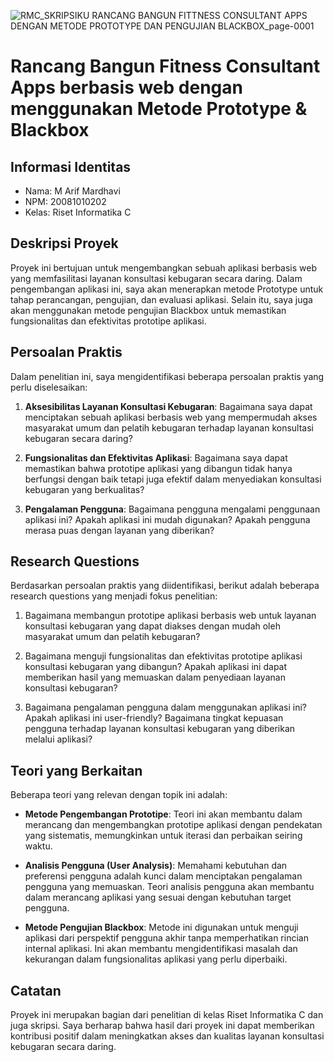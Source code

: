 ![RMC_SKRIPSIKU RANCANG BANGUN FITTNESS CONSULTANT APPS DENGAN METODE PROTOTYPE DAN PENGUJIAN BLACKBOX_page-0001](https://github.com/arifmardhavi/riset_informatika/assets/36786418/10c66941-9fe7-431f-a213-141c3626689f)

# Rancang Bangun Fitness Consultant Apps berbasis web dengan menggunakan Metode Prototype & Blackbox

## Informasi Identitas

- Nama: M Arif Mardhavi
- NPM: 20081010202
- Kelas: Riset Informatika C

## Deskripsi Proyek

Proyek ini bertujuan untuk mengembangkan sebuah aplikasi berbasis web yang memfasilitasi layanan konsultasi kebugaran secara daring. Dalam pengembangan aplikasi ini, saya akan menerapkan metode Prototype untuk tahap perancangan, pengujian, dan evaluasi aplikasi. Selain itu, saya juga akan menggunakan metode pengujian Blackbox untuk memastikan fungsionalitas dan efektivitas prototipe aplikasi.

## Persoalan Praktis

Dalam penelitian ini, saya mengidentifikasi beberapa persoalan praktis yang perlu diselesaikan:

1. **Aksesibilitas Layanan Konsultasi Kebugaran**: Bagaimana saya dapat menciptakan sebuah aplikasi berbasis web yang mempermudah akses masyarakat umum dan pelatih kebugaran terhadap layanan konsultasi kebugaran secara daring?

2. **Fungsionalitas dan Efektivitas Aplikasi**: Bagaimana saya dapat memastikan bahwa prototipe aplikasi yang dibangun tidak hanya berfungsi dengan baik tetapi juga efektif dalam menyediakan konsultasi kebugaran yang berkualitas?

3. **Pengalaman Pengguna**: Bagaimana pengguna mengalami penggunaan aplikasi ini? Apakah aplikasi ini mudah digunakan? Apakah pengguna merasa puas dengan layanan yang diberikan?

## Research Questions

Berdasarkan persoalan praktis yang diidentifikasi, berikut adalah beberapa research questions yang menjadi fokus penelitian:

1. Bagaimana membangun prototipe aplikasi berbasis web untuk layanan konsultasi kebugaran yang dapat diakses dengan mudah oleh masyarakat umum dan pelatih kebugaran?

2. Bagaimana menguji fungsionalitas dan efektivitas prototipe aplikasi konsultasi kebugaran yang dibangun? Apakah aplikasi ini dapat memberikan hasil yang memuaskan dalam penyediaan layanan konsultasi kebugaran?

3. Bagaimana pengalaman pengguna dalam menggunakan aplikasi ini? Apakah aplikasi ini user-friendly? Bagaimana tingkat kepuasan pengguna terhadap layanan konsultasi kebugaran yang diberikan melalui aplikasi?

## Teori yang Berkaitan

Beberapa teori yang relevan dengan topik ini adalah:

- **Metode Pengembangan Prototipe**: Teori ini akan membantu dalam merancang dan mengembangkan prototipe aplikasi dengan pendekatan yang sistematis, memungkinkan untuk iterasi dan perbaikan seiring waktu.

- **Analisis Pengguna (User Analysis)**: Memahami kebutuhan dan preferensi pengguna adalah kunci dalam menciptakan pengalaman pengguna yang memuaskan. Teori analisis pengguna akan membantu dalam merancang aplikasi yang sesuai dengan kebutuhan target pengguna.

- **Metode Pengujian Blackbox**: Metode ini digunakan untuk menguji aplikasi dari perspektif pengguna akhir tanpa memperhatikan rincian internal aplikasi. Ini akan membantu mengidentifikasi masalah dan kekurangan dalam fungsionalitas aplikasi yang perlu diperbaiki.

## Catatan

Proyek ini merupakan bagian dari penelitian di kelas Riset Informatika C dan juga skripsi. Saya berharap bahwa hasil dari proyek ini dapat memberikan kontribusi positif dalam meningkatkan akses dan kualitas layanan konsultasi kebugaran secara daring.
